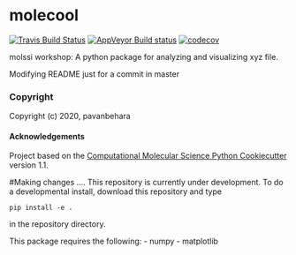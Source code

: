 molecool
==============================
[//]: # (Badges)
[![Travis Build Status](https://travis-ci.com/REPLACE_WITH_OWNER_ACCOUNT/molecool.svg?branch=master)](https://travis-ci.com/REPLACE_WITH_OWNER_ACCOUNT/molecool)
[![AppVeyor Build status](https://ci.appveyor.com/api/projects/status/REPLACE_WITH_APPVEYOR_LINK/branch/master?svg=true)](https://ci.appveyor.com/project/REPLACE_WITH_OWNER_ACCOUNT/molecool/branch/master)
[![codecov](https://codecov.io/gh/REPLACE_WITH_OWNER_ACCOUNT/molecool/branch/master/graph/badge.svg)](https://codecov.io/gh/REPLACE_WITH_OWNER_ACCOUNT/molecool/branch/master)

molssi workshop: A python package for analyzing and visualizing xyz file.


Modifying README just for a commit in master

### Copyright

Copyright (c) 2020, pavanbehara


#### Acknowledgements
 
Project based on the 
[Computational Molecular Science Python Cookiecutter](https://github.com/molssi/cookiecutter-cms) version 1.1.


#Making changes ....
This repository is currently under development. To do a developmental install, download this repository and type

`pip install -e .`

in the repository directory.

This package requires the following:
	- numpy
	- matplotlib